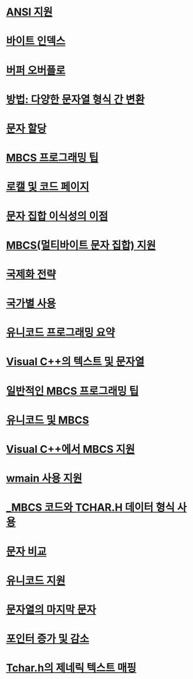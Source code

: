 # [ANSI 지원](support-for-ansi.md)
# [바이트 인덱스](byte-indices.md)
# [버퍼 오버플로](buffer-overflow.md)
# [방법: 다양한 문자열 형식 간 변환](how-to-convert-between-various-string-types.md)
# [문자 할당](character-assignment.md)
# [MBCS 프로그래밍 팁](mbcs-programming-tips.md)
# [로캘 및 코드 페이지](locales-and-code-pages.md)
# [문자 집합 이식성의 이점](benefits-of-character-set-portability.md)
# [MBCS(멀티바이트 문자 집합) 지원](support-for-multibyte-character-sets-mbcss.md)
# [국제화 전략](internationalization-strategies.md)
# [국가별 사용](international-enabling.md)
# [유니코드 프로그래밍 요약](unicode-programming-summary.md)
# [Visual C++의 텍스트 및 문자열](text-and-strings-in-visual-cpp.md)
# [일반적인 MBCS 프로그래밍 팁](general-mbcs-programming-advice.md)
# [유니코드 및 MBCS](unicode-and-mbcs.md)
# [Visual C++에서 MBCS 지원](mbcs-support-in-visual-cpp.md)
# [wmain 사용 지원](support-for-using-wmain.md)
# [_MBCS 코드와 TCHAR.H 데이터 형식 사용](using-tchar-h-data-types-with-mbcs-code.md)
# [문자 비교](character-comparison.md)
# [유니코드 지원](support-for-unicode.md)
# [문자열의 마지막 문자](last-character-in-a-string.md)
# [포인터 증가 및 감소](incrementing-and-decrementing-pointers.md)
# [Tchar.h의 제네릭 텍스트 매핑](generic-text-mappings-in-tchar-h.md)
